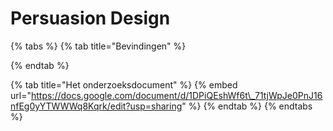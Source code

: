 # Persuasion Design

{% tabs %}
{% tab title="Bevindingen" %}

{% endtab %}

{% tab title="Het onderzoeksdocument" %}
{% embed url="https://docs.google.com/document/d/1DPiQEshWf6t\_71tjWpJe0PnJ16nfEg0yYTWWWq8Kqrk/edit?usp=sharing" %}
{% endtab %}
{% endtabs %}


